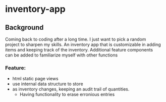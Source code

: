# inventory-app

## Background

Coming back to coding after a long time. I just want to pick a random project to sharpen my skills. An inventory app that is customizable in adding items and keeping track of the inventory. Additional feature components can be added to familiarize myself with other functions

### Feature:
- html static page views
- use internal data structure to store
- as inventory changes, keeping an audit trail of quantities.
  - Having functionality to erase erronious entries


